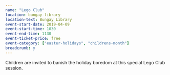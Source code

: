 ```yaml
---
name: "Lego Club"
location: bungay-library
location-text: Bungay Library
event-start-date: 2019-04-09
event-start-time: 1030
event-end-time: 1130
event-ticket-price: free
event-category: ["easter-holidays", "childrens-month"]
breadcrumb: y
---
```


Children are invited to banish the holiday boredom at this special Lego Club session.
